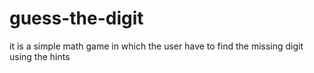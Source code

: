 # guess-the-digit
it is a simple math game in which the user have to find the missing digit using the hints
